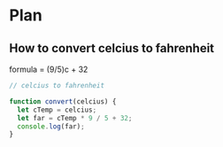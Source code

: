 # Plan

## How to convert celcius to fahrenheit

formula = (9/5)c + 32

```javascript
// celcius to fahrenheit

function convert(celcius) {
  let cTemp = celcius;
  let far = cTemp * 9 / 5 + 32;
  console.log(far);
}
```
